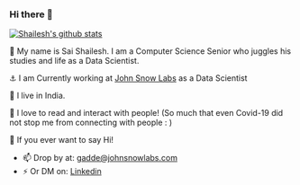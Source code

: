### Hi there 👋
[![Shailesh's github stats](https://github-readme-stats.vercel.app/api?username=gadde5300&show_icons=true&theme=radical&title_color=B9FFB7&icon_color=ffbe0b&text_color=4cc9f0&hide_border=tru)]()

👋 My name is Sai Shailesh. I am a Computer Science Senior who juggles his studies and life as a Data Scientist. 

⚓ I am Currently working at [John Snow Labs](https://www.johnsnowlabs.com/) as a Data Scientist

📍 I live in India.

💙 I love to read and interact with people! (So much that even Covid-19 did not stop me from connecting with people : )

💬 If you ever want to say Hi!
- 📫 Drop by at: [gadde@johnsnowlabs.com](mailto:gadde@johnsnowlabs.com)
- ⚡ Or DM on: [Linkedin](www.linkedin.com/in/shailesh5300/)
